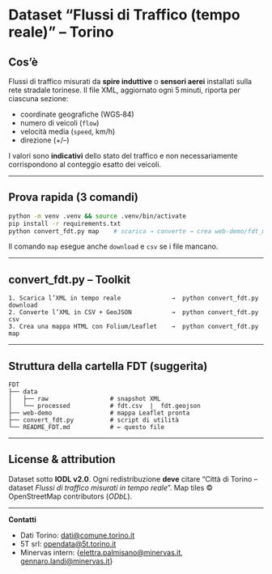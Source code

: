 # Dataset “Flussi di Traffico (tempo reale)” – Torino

## Cos’è

Flussi di traffico misurati da **spire induttive** o **sensori aerei** installati sulla rete stradale torinese.
Il file XML, aggiornato ogni 5 minuti, riporta per ciascuna sezione:

* coordinate geografiche (WGS‑84)
* numero di veicoli (`flow`)
* velocità media (`speed`, km/h)
* direzione (+/–)

I valori sono **indicativi** dello stato del traffico e non necessariamente corrispondono al conteggio esatto dei veicoli.

---

## Prova rapida (3 comandi)

```bash
python -m venv .venv && source .venv/bin/activate
pip install -r requirements.txt
python convert_fdt.py map    # scarica → converte → crea web-demo/fdt_map.html
```

Il comando `map` esegue anche `download` e `csv` se i file mancano.

---

## convert\_fdt.py – Toolkit

```
1. Scarica l’XML in tempo reale              →  python convert_fdt.py download
2. Converte l’XML in CSV + GeoJSON           →  python convert_fdt.py csv
3. Crea una mappa HTML con Folium/Leaflet    →  python convert_fdt.py map
```

---

## Struttura della cartella **FDT** (suggerita)

```
FDT
├── data
│   ├── raw                 # snapshot XML
│   └── processed           # fdt.csv  |  fdt.geojson
├── web-demo                # mappa Leaflet pronta
├── convert_fdt.py          # script di utilità
└── README_FDT.md           # ← questo file
```

---

## License & attribution

Dataset sotto **IODL v2.0**. Ogni redistribuzione **deve** citare
“Città di Torino – dataset *Flussi di traffico misurati in tempo reale*”.
Map tiles © OpenStreetMap contributors (*ODbL*).

---

**Contatti**
- Dati Torino: [dati@comune.torino.it](mailto:dati@comune.torino.it)
- 5T srl: [opendata@5t.torino.it](mailto:opendata@5t.torino.it)
- Minervas intern: {[elettra.palmisano@minervas.it](mailto:elettra.palmisano@minervas.it), [gennaro.landi@minervas.it](mailto:gennaro.landi@minervas.it)}